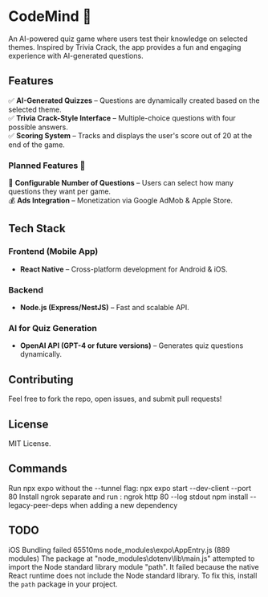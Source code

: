 # CodeMind 🎯  
An AI-powered quiz game where users test their knowledge on selected themes. Inspired by Trivia Crack, the app provides a fun and engaging experience with AI-generated questions.  

## Features  
✅ **AI-Generated Quizzes** – Questions are dynamically created based on the selected theme.  
✅ **Trivia Crack-Style Interface** – Multiple-choice questions with four possible answers.  
✅ **Scoring System** – Tracks and displays the user's score out of 20 at the end of the game.  

### Planned Features 🚀  
🔧 **Configurable Number of Questions** – Users can select how many questions they want per game.  
💰 **Ads Integration** – Monetization via Google AdMob & Apple Store.  

## Tech Stack  
### Frontend (Mobile App)  
- **React Native** – Cross-platform development for Android & iOS.  

### Backend  
- **Node.js (Express/NestJS)** – Fast and scalable API.  

### AI for Quiz Generation  
- **OpenAI API (GPT-4 or future versions)** – Generates quiz questions dynamically.  

## Contributing  
Feel free to fork the repo, open issues, and submit pull requests!  

## License  
MIT License.

## Commands 
Run npx expo without the --tunnel flag: npx expo start --dev-client --port 80
Install ngrok separate and run : ngrok http 80 --log stdout
npm install --legacy-peer-deps when adding a new dependency

## TODO
iOS Bundling failed 65510ms node_modules\expo\AppEntry.js (889 modules)
The package at "node_modules\dotenv\lib\main.js" attempted to import the Node standard library module "path".
It failed because the native React runtime does not include the Node standard library.
To fix this, install the `path` package in your project.
